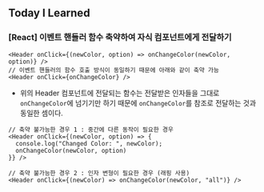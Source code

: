 ## Today I Learned

### [React] 이벤트 핸들러 함수 축약하여 자식 컴포넌트에게 전달하기

```tsx
<Header onClick={(newColor, option) => onChangeColor(newColor, option)} />
// 이벤트 핸들러의 함수 호출 방식이 동일하기 때문에 아래와 같이 축약 가능
<Header onClick={onChangeColor} />
```

- 위의 Header 컴포넌트에 전달되는 함수는 전달받은 인자들을 그대로 `onChangeColor`에 넘기기만 하기 때문에 `onChangeColor`를 참조로 전달하는 것과 동일한 셈이다.

```tsx
// 축약 불가능한 경우 1 : 중간에 다른 동작이 필요한 경우
<Header onClick={(newColor, option) => {
  console.log("Changed Color: ", newColor);
  onChangeColor(newColor, option)
}} />

// 축약 불가능한 경우 2 : 인자 변형이 필요한 경우 (래핑 사용)
<Header onClick={(newColor) => onChangeColor(newColor, "all")} />
```
